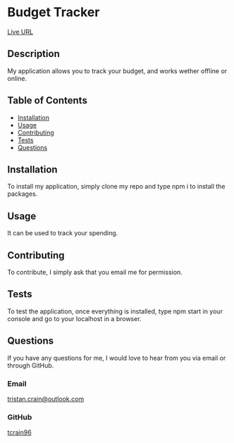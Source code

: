 # Budget Tracker

[Live URL](https://fathomless-earth-98550.herokuapp.com/)

## Description

My application allows you to track your budget, and works wether offline or online.

## Table of Contents

- [Installation](#installation)
- [Usage](#usage)
- [Contributing](#contributing)
- [Tests](#tests)
- [Questions](#questions)

## Installation

To install my application, simply clone my repo and type npm i to install the packages.

## Usage

It can be used to track your spending.

## Contributing

To contribute, I simply ask that you email me for permission.

## Tests

To test the application, once everything is installed, type npm start in your console and go to your localhost in a browser.

## Questions

If you have any questions for me, I would love to hear from you via email or through GitHub.

### Email

[tristan.crain@outlook.com](mailto:tristan.crain@outlook.com)

### GitHub

[tcrain96](https://github.com/tcrain96)
